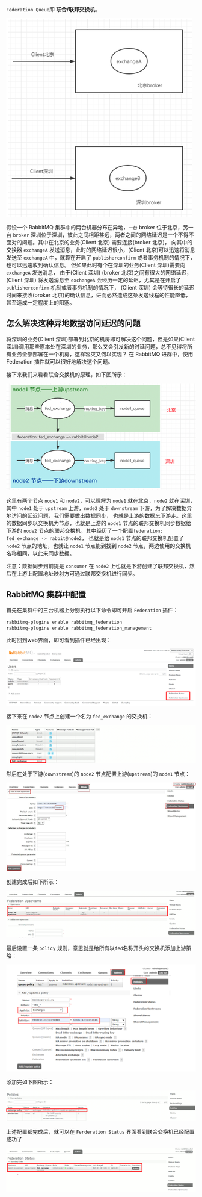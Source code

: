 `Federation Queue`即 **联合/联邦交换机**。

![img_15.png](img_15.png)

假设一个 RabbitMQ 集群中的两台机器分布在异地，`一台` broker 位于北京，另一台 `broker` 深圳位于深圳，彼此之间相距甚远，两者之间的网络延迟是一个不得不面对的问题。其中在北京的业务(Client 北京) 需要连接(broker 北京)，
向其中的交换器 `exchangeA` 发送消息，此时的网络延迟很小，(Client 北京)可以迅速将消息发送至 `exchangeA` 中，就算在开启了 `publisherconfirm` 或者事务机制的情况下，也可以迅速收到确认信息。
但如果此时有个在深圳的业务(Client 深圳)需要向 `exchangeA` 发送消息， 由于(Client 深圳) (broker 北京)之间有很大的网络延迟，(Client 深圳) 将发送消息至 `exchangeA` 会经历一定的延迟，尤其是在开启了 `publisherconfirm` 机制或者事务机制的情况下，
(Client 深圳) 会等待很长的延迟时间来接收(broker 北京)的确认信息，进而必然造成这条发送线程的性能降低，甚至造成一定程度上的阻塞。

## 怎么解决这种异地数据访问延迟的问题

将深圳的业务(Client 深圳)部署到北京的机房即可解决这个问题，但是如果(Client 深圳)调用那些原本处在深圳的业务，那么又会引发新的时延问题，总不见得将所有业务全部部署在一个机房，这样容灾又何以实现？ 在 RabbitMQ 进群中，使用 Federation 插件就可以很好地解决这个问题。

接下来我们来看看联合交换机的原理，如下图所示：

![img_16.png](img_16.png)

这里有两个节点 `node1` 和 `node2`，可以理解为 `node1` 就在北京，`node2` 就在深圳，其中 `node1` 处于 `upstream` 上游，`node2` 处于 `downstream` 下游，为了解决数据异地访问的延迟问题，我们需要做出数据同步，
也就是上游的数据忘下游走。这里的数据同步以交换机为节点，也就是上游的 `node1` 节点的联邦交换机同步数据给下游的 `node2` 节点的联邦交换机，其中经历了一个配置`federation: fed_exchange -> rabbit@node2`，
也就是给 `node1` 节点的联邦交换机配置了 `node2` 节点的地址，也就让 `node1` 节点能到找到 `node2` 节点，两边使用的交换机名称相同，以此来同步数据。

注意：数据同步到前提是 `consumer` 在 `node2` 上也就是下游创建了联邦交换机，然后在上游上配置地址映射方可通过联邦交换机进行同步。

## RabbitMQ 集群中配置

首先在集群中的三台机器上分别执行以下命令即可开启 `Federation` 插件：

```shell
rabbitmq-plugins enable rabbitmq_federation
rabbitmq-plugins enable rabbitmq_federation_management
```

此时回到web界面，即可看到插件已经出现：

![img_17.png](img_17.png)

接下来在 `node2` 节点上创建一个名为 `fed_exchange` 的交换机：

![img_18.png](img_18.png)

然后在处于下游(`downstream`)的 `node2` 节点配置上游(`upstream`)的 `node1` 节点：

![img_19.png](img_19.png)

创建完成后如下所示：

![img_20.png](img_20.png)

最后设置一条 `policy` 规则，意思就是给所有以`fed`名称开头的交换机添加上游策略：

![img_21.png](img_21.png)

添加完如下图所示：

![img_22.png](img_22.png)

上述配置都完成后，就可以在 `Ferderation Status` 界面看到联合交换机已经配置成功了

![img_23.png](img_23.png)